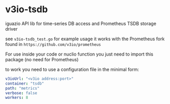 # v3io-tsdb
iguazio API lib for time-series DB access and Prometheus TSDB storage driver 

see `v3io-tsdb_test.go` for example usage 
it works with the Prometheus fork found in `https://github.com/v3io/prometheus`

For use inside your code or nuclio function you just need to import this package (no need for Prometheus)

to work you need to use a configuration file in the minimal form:

```yaml
v3ioUrl: "<v3io address:port>"
container: "tsdb"
path: "metrics"
verbose: false
workers: 8
```
